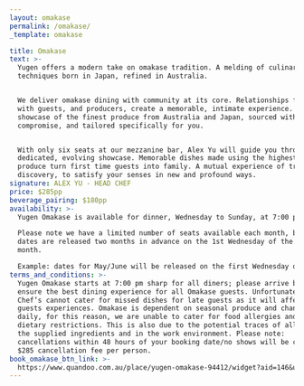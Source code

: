 ```yaml
---
layout: omakase
permalink: /omakase/
_template: omakase

title: Omakase
text: >-
  Yugen offers a modern take on omakase tradition. A melding of culinary
  techniques born in Japan, refined in Australia.


  We deliver omakase dining with community at its core. Relationships formed
  with guests, and producers, create a memorable, intimate experience. A
  showcase of the finest produce from Australia and Japan, sourced without
  compromise, and tailored specifically for you.


  With only six seats at our mezzanine bar, Alex Yu will guide you through a
  dedicated, evolving showcase. Memorable dishes made using the highest quality
  produce turn first time guests into family. A mutual experience of trust and
  discovery, to satisfy your senses in new and profound ways.
signature: ALEX YU - HEAD CHEF
price: $285pp
beverage_pairing: $180pp
availability: >-
  Yugen Omakase is available for dinner, Wednesday to Sunday, at 7:00 pm.

  Please note we have a limited number of seats available each month, booking
  dates are released two months in advance on the 1st Wednesday of the second
  month.

  Example: dates for May/June will be released on the first Wednesday of April.
terms_and_conditions: >-
  Yugen Omakase starts at 7:00 pm sharp for all diners; please arrive before to
  ensure the best dining experience for all Omakase guests. Unfortunately the
  Chef’s cannot cater for missed dishes for late guests as it will affect other
  guests experiences. Omakase is dependent on seasonal produce and changes
  daily, for this reason, we are unable to cater for food allergies and/or
  dietary restrictions. This is also due to the potential traces of allergens in
  the supplied ingredients and in the work environment. Please note:
  cancellations within 48 hours of your booking date/no shows will be charged a
  $285 cancellation fee per person.
book_omakase_btn_link: >-
  https://www.quandoo.com.au/place/yugen-omakase-94412/widget?aid=146&utm_source=quandoo-partner&utm_medium=widget-link
---
```


